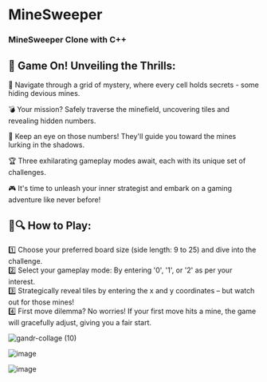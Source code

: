 # MineSweeper
### MineSweeper Clone with C++

## 🎉 Game On! Unveiling the Thrills:

🌟 Navigate through a grid of mystery, where every cell holds secrets - some hiding devious mines. <br>

💣 Your mission? Safely traverse the minefield, uncovering tiles and revealing hidden numbers. <br>

🔢 Keep an eye on those numbers! They'll guide you toward the mines lurking in the shadows. <br>

🏆 Three exhilarating gameplay modes await, each with its unique set of challenges. <br>

🎮 It's time to unleash your inner strategist and embark on a gaming adventure like never before! <br>


## 🧐🔍 How to Play:

1️⃣ Choose your preferred board size (side length: 9 to 25) and dive into the challenge. <br>
2️⃣ Select your gameplay mode: By entering '0', '1', or '2' as per your interest. <br>
3️⃣ Strategically reveal tiles by entering the x and y coordinates – but watch out for those mines!  <br>
4️⃣ First move dilemma? No worries! If your first move hits a mine, the game will gracefully adjust, giving you a fair start.  <br>


![gandr-collage (10)](https://github.com/pranay7293/MineSweeper/assets/119421688/28acea3c-5a02-43c9-83ca-43ea559e9cce)


![image](https://github.com/pranay7293/MineSweeper/assets/119421688/571b2c5c-aba9-41c1-b22e-e2699a8b29bd)

![image](https://github.com/pranay7293/MineSweeper/assets/119421688/da6c6950-9a4e-4efe-82ad-3fdbac0c23d0)


